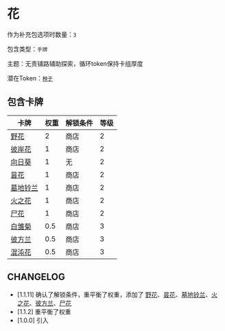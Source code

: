 # 花

作为补充包选项时数量：`3`

包含类型：`手牌`

主题：无责铺路辅助探索，循环token保持卡组厚度

潜在Token：[`种子`](种子.md)

## 包含卡牌

卡牌 | 权重 | 解锁条件 | 等级
--- | --- | --- | ---
[野花](../卡牌/野花.md) | 2 | 商店 | 2
[彼岸花](../卡牌/彼岸花.md) | 1 | 商店 | 2
[向日葵](../卡牌/向日葵.md) | 1 | 无 | 2
[昙花](../卡牌/昙花.md) | 1 | 商店 | 2
[墓地铃兰](../卡牌/墓地铃兰.md) | 1 | 商店 | 2
[火之花](../卡牌/火之花.md) | 1 | 商店 | 2
[尸花](../卡牌/尸花.md) | 1 | 商店 | 2
[白雏菊](../卡牌/白雏菊.md) | 0.5 | 商店 | 3
[彼方兰](../卡牌/彼方兰.md) | 0.5 | 商店 | 3
[混沌花](../卡牌/混沌花.md) | 0.5 | 商店 | 3

## CHANGELOG

- [1.1.11] 确认了解锁条件，重平衡了权重，添加了 [野花](../卡牌/野花.md)、[昙花](../卡牌/昙花.md)、[墓地铃兰](../卡牌/墓地铃兰.md)、[火之花](../卡牌/火之花.md)、[彼方兰](../卡牌/彼方兰.md)、[尸花](../卡牌/尸花.md)
- [1.1.2] 重平衡了权重
- [1.0.0] 引入

